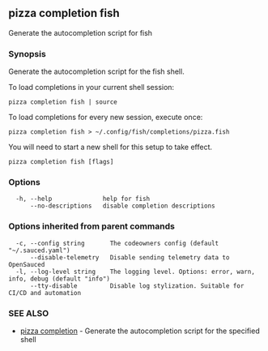 ## pizza completion fish

Generate the autocompletion script for fish

### Synopsis

Generate the autocompletion script for the fish shell.

To load completions in your current shell session:

	pizza completion fish | source

To load completions for every new session, execute once:

	pizza completion fish > ~/.config/fish/completions/pizza.fish

You will need to start a new shell for this setup to take effect.


```
pizza completion fish [flags]
```

### Options

```
  -h, --help              help for fish
      --no-descriptions   disable completion descriptions
```

### Options inherited from parent commands

```
  -c, --config string       The codeowners config (default "~/.sauced.yaml")
      --disable-telemetry   Disable sending telemetry data to OpenSauced
  -l, --log-level string    The logging level. Options: error, warn, info, debug (default "info")
      --tty-disable         Disable log stylization. Suitable for CI/CD and automation
```

### SEE ALSO

* [pizza completion](pizza_completion.md)	 - Generate the autocompletion script for the specified shell

